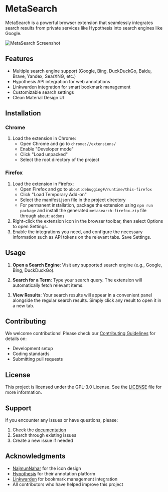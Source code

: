 # MetaSearch

MetaSearch is a powerful browser extension that seamlessly integrates search results from private services like Hypothesis into search engines like Google.

![MetaSearch Screenshot](https://cdn.jsdelivr.net/gh/mjysci/imgs@master/blog/MetaSearch-sidebar.png)

## Features

- Multiple search engine support (Google, Bing, DuckDuckGo, Baidu, Brave, Yandex, SearXNG, etc.)
- Hypothesis API integration for web annotations
- Linkwarden integration for smart bookmark management
- Customizable search settings
- Clean Material Design UI

## Installation

### Chrome
1. Load the extension in Chrome:
   - Open Chrome and go to `chrome://extensions/`
   - Enable "Developer mode"
   - Click "Load unpacked"
   - Select the root directory of the project

### Firefox
1. Load the extension in Firefox:
   - Open Firefox and go to `about:debugging#/runtime/this-firefox`
   - Click "Load Temporary Add-on"
   - Select the manifest.json file in the project directory
   - For permanent installation, package the extension using `npm run package` and install the generated `metasearch-firefox.zip` file through `about:addons`
2. Right-click the extension icon in the browser toolbar, then select Options to open Settings.
3. Enable the integrations you need, and configure the necessary information such as API tokens on the relevant tabs. Save Settings.

## Usage

1. **Open a Search Engine**: Visit any supported search engine (e.g., Google, Bing, DuckDuckGo).

2. **Search for a Term**: Type your search query. The extension will automatically fetch relevant items.

3. **View Results**: Your search results will appear in a convenient panel alongside the regular search results. Simply click any result to open it in a new tab.

## Contributing

We welcome contributions! Please check our [Contributing Guidelines](docs/CONTRIBUTING.md) for details on:

- Development setup
- Coding standards
- Submitting pull requests

## License

This project is licensed under the GPL-3.0 License. See the [LICENSE](https://github.com/mjysci/MetaSearch/blob/main/LICENSE) file for more information.

## Support

If you encounter any issues or have questions, please:

1. Check the [documentation](docs/)
2. Search through existing issues
3. Create a new issue if needed

## Acknowledgments

- [NajmunNahar](https://www.flaticon.com/authors/najmunnahar) for the icon design
- [Hypothesis](https://web.hypothes.is/) for their annotation platform
- [Linkwarden](https://linkwarden.app/) for bookmark management integration
- All contributors who have helped improve this project

